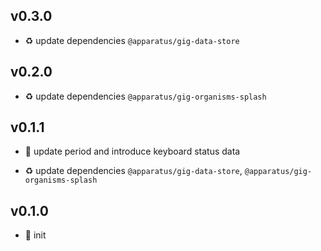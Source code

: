## v0.3.0

* ♻️ update dependencies `@apparatus/gig-data-store`

## v0.2.0

* ♻️ update dependencies `@apparatus/gig-organisms-splash`

## v0.1.1

* 🐞 update period and introduce keyboard status data

* ♻️ update dependencies `@apparatus/gig-data-store`, `@apparatus/gig-organisms-splash`

## v0.1.0

* 🐣 init
